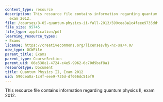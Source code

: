 ```yaml
---
content_type: resource
description: This resource file contains information regarding quantum physics II,
  exam 2012.
file: /courses/8-05-quantum-physics-ii-fall-2013/590cea8a1c4feee9735ddf056dc51ef9_MIT8_05F13_final_2012.pdf
file_size: 95745
file_type: application/pdf
learning_resource_types:
- Exams
license: https://creativecommons.org/licenses/by-nc-sa/4.0/
ocw_type: OCWFile
parent_title: Exams
parent_type: CourseSection
parent_uid: 66e538e1-4724-c4e5-9962-6c70d9baf8a1
resourcetype: Document
title: Quantum Physics II, Exam 2012
uid: 590cea8a-1c4f-eee9-735d-df056dc51ef9
---
```

This resource file contains information regarding quantum physics II, exam 2012.